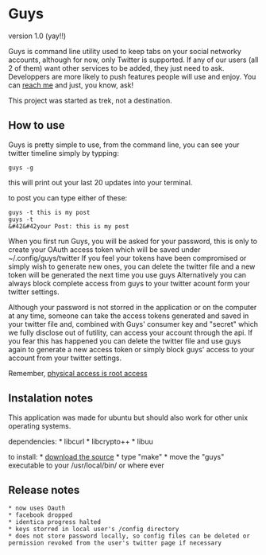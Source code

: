 Guys
=========
version 1.0 (yay!!)

Guys is command line utility used to keep tabs on your social networky accounts, although for now, only Twitter is supported. If any of our users (all 2 of them) want other services to be added, they just need to ask.
Developpers are more likely to push features people will use and enjoy.
You can [reach me](http://github.com/ramyD) and just, you know, ask!

This project was started as trek, not a destination.

How to use
------------
Guys is pretty simple to use, from the command line, you can see your twitter timeline simply by typping:

    guys -g

this will print out your last 20 updates into your terminal.

to post you can type either of these:

    guys -t this is my post
    guys -t
    &#42&#42your Post: this is my post

When you first run Guys, you will be asked for your password, this is only to create your OAuth access token which will be saved under ~/.config/guys/twitter
If you feel your tokens have been compromised or simply wish to generate new ones, you can delete the twitter file and a new token will be generated the next time you use guys
Alternatively you can always block complete access from guys to your twitter acount form your twitter settings.

Although your password is not storred in the application or on the computer at any time, someone can take the access tokens generated and saved in your twitter file and, combined with Guys' consumer key and "secret" which we fully disclose out of futility, can access your account through the api.
If you fear this has happened you can delete the twitter file and use guys again to generate a new access token or simply block guys' access to your account from your twitter settings.

Remember, [physical access is root access](http://twitter.com/#search?q=twitter%20hijacked)

Instalation notes
------------

This application was made for ubuntu but should also work for other unix operating systems.

dependencies:
	* libcurl
	* libcrypto++
	* libuu 

to install:
	* [download the source](http://github.com/ramyD/guys/archives/master)
	* type "make"
	* move the "guys" executable to your /usr/local/bin/ or where ever


Release notes
------------

	* now uses Oauth
	* facebook dropped
	* identica progress halted
	* keys storred in local user's /config directory
	* does not store password locally, so config files can be deleted or permission revoked from the user's twitter page if necessary


